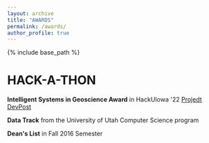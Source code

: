 ```yaml
---
layout: archive
title: "AWARDS"
permalink: /awards/
author_profile: true
---
```


{% include base_path %}

HACK-A-THON
======
<strong>Intelligent Systems in Geoscience Award</strong> in HackUIowa '22  [Projedt DevPost](https://devpost.com/software/crime-map-2n0kcy)

<strong>Data Track</strong> from the University of Utah Computer Science program

<strong>Dean's List</strong> in Fall 2016 Semester




<!-- ![Data Challenge winner](http://HankyuJang.github.io/images/2017-Indiana-Medicaid-Data-Challenge.jpg)

Our team ‘Random Variables’ visualized gaps in care by mapping mental health treatment capacity and demand in the Indiana state. We discovered potential ‘underserved’ areas with 94% accuracy using Random Forest classifier. Our solution is published on the website of the State of Indiana. Please see below links for the competition, proposed solution, and links to posts that mention our solution.
 -->
